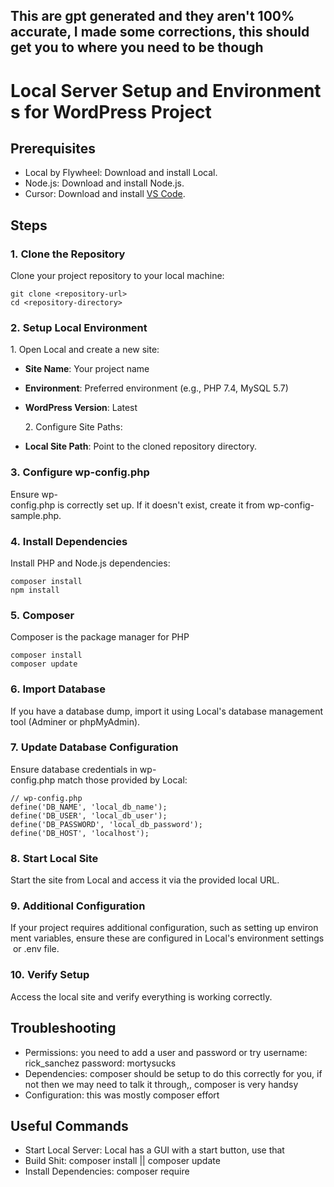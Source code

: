 ## This are gpt generated and they aren't 100% accurate, I made some corrections, this should get you to where you need to be though

# Local Server Setup and Environments for WordPress Project

## Prerequisites

- Local by Flywheel: Download and install Local.
- Node.js: Download and install Node.js.
- Cursor: Download and install [VS Code](https://cursor.sh/).

## Steps

### 1. Clone the Repository

Clone your project repository to your local machine:

```
git clone <repository-url>
cd <repository-directory>
```

### 2. Setup Local Environment

1. Open Local and create a new site:

- **Site Name**: Your project name
- **Environment**: Preferred environment (e.g., PHP 7.4, MySQL 5.7)
- **WordPress Version**: Latest

  2. Configure Site Paths:

- **Local Site Path**: Point to the cloned repository directory.

### 3. Configure wp-config.php

Ensure wp-config.php is correctly set up. If it doesn't exist, create it from wp-config-sample.php.

### 4. Install Dependencies

<!-- you probably have this already, if not how did you get here? -->

Install PHP and Node.js dependencies:

```
composer install
npm install
```

### 5. Composer

Composer is the package manager for PHP

```
composer install
composer update
```

### 6. Import Database

If you have a database dump, import it using Local's database management tool (Adminer or phpMyAdmin).

### 7. Update Database Configuration

Ensure database credentials in wp-config.php match those provided by Local:

```
// wp-config.php
define('DB_NAME', 'local_db_name');
define('DB_USER', 'local_db_user');
define('DB_PASSWORD', 'local_db_password');
define('DB_HOST', 'localhost');
```

### 8. Start Local Site

Start the site from Local and access it via the provided local URL.

### 9. Additional Configuration

If your project requires additional configuration, such as setting up environment variables, ensure these are configured in Local's environment settings or .env file.

### 10. Verify Setup

Access the local site and verify everything is working correctly.

## Troubleshooting

- Permissions: you need to add a user and password or try username: rick_sanchez password: mortysucks
- Dependencies: composer should be setup to do this correctly for you, if not then we may need to talk it through,, composer is very handsy
- Configuration: this was mostly composer effort

## Useful Commands

- Start Local Server: Local has a GUI with a start button, use that
- Build Shit: composer install || composer update
- Install Dependencies: composer require
